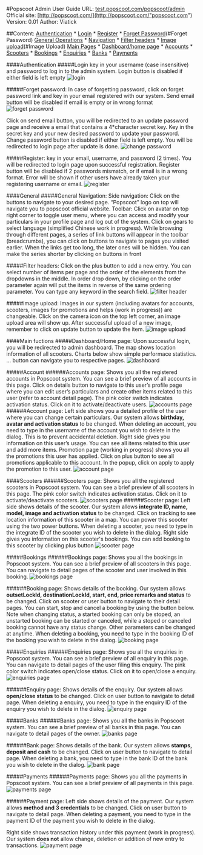 #Popscoot Admin User Guide
URL: [test.popscoot.com/popscoot/admin](http://test.popscoot.com/popscoot/admin"POPSCOOT")
Official site: [http://popscoot.com/](http://popscoot.com/"popscoot.com")
Version: 0.01
Author: Viatick

##Content:
[Authentication](#Authentication)
    * [Login](#Login)
    * [Register](#Register)
    * [Forget Password](#Forget Password)
[General Operations](#General)
    * [Navigation](#Navigation)
    * [Filter headers](#Filter)
    * [Image upload](#Image Upload)
[Main Pages](#Main)
    * [Dashboard/home page](#Dashboard)
    * [Accounts](#Accounts)
    * [Scooters](#Scooters)
    * [Bookings](#Bookings)
    * [Enquiries](#Enquiries)
    * [Banks](#Banks)
    * [Payments](#Payments)

####<a name="Authentication"></a>Authentication
#####<a name="Login"></a>Login
key in your username (case insensitive) and password to log in to the admin system. Login button is disabled if either field is left empty
![login][login]

#####<a name="Forget Password"></a>Forget password:
In case of forgetting password, click on forget password link and key in your email registered with our system. Send email button will be disabled if email is empty or in wrong format
![forget password][forget password]

Click on send email button, you will be redirected to an update password page and receive a email that contains a 4*character secret key. Key in the secret key and your new desired password to update your password. Change password button is disabled if either field is left empty. You will be redirected to login page after update is done. 
![change password][change password]

#####<a name="Register"></a>Register:
key in your email, username, and password (2 times). You will be redirected to login page upon successful registration. Register button will be disabled if 2 passwords mismatch, or if email is in a wrong format. Error will be shown if other users have already taken your registering username or email.
![register][register]

####<a name="General"></a>General
#####<a name="Navigation"></a>General Navigation:
Side navigation: Click on the buttons to navigate to your desired page. “Popscoot” logo on top will navigate you to popscoot official website.
Toolbar: Click on avatar on top right corner to toggle user menu, where you can access and modify your particulars in your profile page and log out of the system. Click on gears to select language (simplified Chinese work in progress). While browsing through different pages, a series of link buttons will appear in the toolbar (breadcrumbs), you can click on buttons to navigate to pages you visited earlier. When the links get too long, the later ones will be hidden. You can make the series shorter by clicking on buttons in front

#####<a name="Filter"></a>Filter headers:
Click on the plus button to add a new entry. You can select number of items per page and the order of the elements from the dropdowns in the middle. In order drop down, by clicking on the order parameter again will put the items in reverse of the same ordering parameter. You can type any keyword in the search field.
![filter header][filter]

#####<a name="Image Upload"></a>Image upload:
Images in our system (including avatars for accounts, scooters, images for promotions and helps (work in progress)) are changeable. Click on the camera icon on the top left corner, an image upload area will show up. After successful upload of a new image, remember to click on update button to update the item.
![image upload][image upload]

####<a name="Main"></a>Main fuctions
#####<a name="Dashboard"></a>Dashboard/Home page:
Upon successful login, you will be redirected to admin dashboard. The map shows location information of all scooters. Charts below show simple performace statistics. … button can navigate you to respective pages.
![dashboard][dashboard]

#####<a name="Accounts"></a>Account
######Accounts page:
Shows you all the registered accounts in Popscoot system. You can see a brief preview of all accounts in this page. Click on details button to navigate to this user’s profile page where you can edit user’s particulars and create other items related to this user (refer to account detail page). The pink color switch indicates activation status. Click on it to activate/deactivate users.
![accounts page][accounts]
######Account page:
Left side shows you a detailed profile of the user where you can change certain particulars. Our system allows **birthday, avatar and activation status** to be changed. When deleting an account, you need to type in the username of the account you wish to delete in the dialog. This is to prevent accidental deletion.
Right side gives you information on this user’s usage. You can see all items related to this user and add more items. Promotion page (working in progress) shows you all the promotions this user has applied. Click on plus button to see all promotions applicable to this account. In the popup, click on apply to apply the promotion to this user.
![account page][account]

####<a name="Scooters"></a>Scooters
######Scooters page:
Shows you all the registered scooters in Popscoot system. You can see a brief preview of all scooters in this page. The pink color switch indicates activation status. Click on it to activate/deactivate scooters.
![scooters page][scooters]
######Scooter page: 
Left side shows details of the scooter. Our system allows **integrate ID, name, model, image and activation status** to be changed. Click on tracking to see location information of this scooter in a map. You can power this scooter using the two power buttons. When deleting a scooter, you need to type in the integrate ID of the scooter you wish to delete in the dialog.
Right side gives you information on this scooter's bookings. You can add booking to this scooter by clicking plus button
![scooter page][scooter]

#####<a name="Bookings"></a>Bookings
######Bookings page:
Shows you all the bookings in Popscoot system. You can see a brief preview of all scooters in this page. You can navigate to detail pages of the scooter and user involved in this booking.
![bookings page][bookings]

######Booking page: 
Shows details of the booking. Our system allows **outsetLockId, destinationLockId, start, end, price remarks and status** to be changed. Click on scooter or user button to navigate to their detail pages. You can start, stop and cancel a booking by using the button below. Note when changing status, a started booking can only be stoped, an unstarted booking can be started or canceled, while a stoped or canceled booking cannot have any status change. Other parameters can be changed at anytime. When deleting a booking, you need to type in the booking ID of the booking you wish to delete in the dialog.
![booking page][booking]

#####<a name="Enquiries"></a>Enquiries
######Enquiries page:
Shows you all the enquiries in Popscoot system. You can see a brief preview of all enquiry in this page. You can navigate to detail pages of the user filing this enquiry. The pink color switch indicates open/close status. Click on it to open/close a enquiry.
![enquiries page][enquiries]

######Enquiry page: 
Shows details of the enquiry. Our system allows **open/close status** to be changed. Click on user button to navigate to detail page. When deleting a enquiry, you need to type in the enquiry ID of the enquiry you wish to delete in the dialog.
![enquiry page][enquiry]

#####<a name="Banks"></a>Banks
######Banks page:
Shows you all the banks in Popscoot system. You can see a brief preview of all banks in this page. You can navigate to detail pages of the owner.
![banks page][bank]

######Bank page: 
Shows details of the bank. Our system allows **stamps, deposit and cash** to be changed. Click on user button to navigate to detail page. When deleting a bank, you need to type in the bank ID of the bank you wish to delete in the dialog.
![bank page][bank]

#####<a name="Payments"></a>Payments
######Payments page:
Shows you all the payments in Popscoot system. You can see a brief preview of all payments in this page.
![payments page][payments]

######Payment page: 
Left side shows details of the payment. Our system allows **method and 3 credentials** to be changed. Click on user button to navigate to detail page. When deleting a payment, you need to type in the payment ID of the payment you wish to delete in the dialog.

Right side shows transaction history under this payment (work in progress). Our system **does not** allow change, deletion or addition of new entry to transactions.
![payment page][payment]

[login]:img/login.png
[register]:img/register.png
[forget password]:img/forgetpassword.png
[change password]:img/updatepassword.png
[navigation]:img/navigation.png
[image upload]:img/imageupload.png
[filter]:img/filter.png

[dashboard]:img/dashboard.png
[accounts]:img/accounts.png
[account]:img/account.png
[scooters]:img/scooters.png
[scooter]:img/scooter.png
[bookings]:img/bookings.png
[booking]:img/booking.png
[enquiries]:img/enquiries.png
[enquiry]:img/enquiry.png
[banks]:img/banks.png
[bank]:img/bank.png
[payments]:img/payments.png
[payment]:img/payment.png